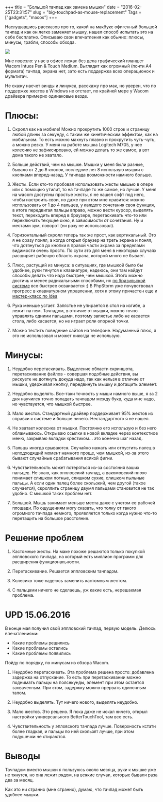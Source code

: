 +++
title = "Большой тачпад как замена мышки"
date = "2016-02-25T23:31:57"
slug = "big-touchpad-as-mouse-replacement"
Tags = ["gadgets", "macos"]
+++

Наслушавшись рассказов про то, какой на макбуке офигенный большой тачпад и как он легко заменяет мышку,
нашел способ испытать это на себе бесплатно. Описываю свои впечатления как обычно: плюсы, минусы, грабли, способы обхода.

<img itemprop="image" src="/images/2016-02/touchpad_wacom.jpg" />

<!--more-->

Мне повезло: у нас в офисе лежал без дела графический планшет Wacom Intuos Pen & Touch Medium.
Выглядит как огромный (почти А4 формата) тачпад, экрана нет, зато есть поддержка всех операционок и мультитач.

Не скажу насчет винды и линукса, расскажу про мак, но уверен, что по поддержке жестов в Windows не отстает, по крайней мере у Wacom драйвера примерно одинаковые везде.



# Плюсы:

1. Скролл как на мобиле! Можно прокрутить 1000 строк и страницу любой длины за секунду, с таким же кинетическим эффектом, 
как на мобильном. То есть можно махнуть плавно и прокрутить чуть-чуть, а можно резко. 
У меня на работе мышка Logitech M705, у нее колесико не зафиксировано, ей можно делать то же самое, а вот дома такого не хватало.

2. Больше действий, чем на мышке. Мышки у меня были разные, бывало от 2 до 8 кнопок, 
последние лет 8 использую мышки с кнопками вперед-назад. У тачпада возможности намного больше.

3. Жесты. Если кто-то пробовал использовать жесты мышью в опере или с помощью утилит, то на тачпаде то же самое, но лучше.
У меня на wacom доступны простые жесты, я не нашел софт под него, чтобы настроить свои, но даже при этом мне нравится: 
можно использовать от 1 до 4 пальцев, у каждого сочетания своя функция, в итоге передвигая пальцы вправо,
можно вести курсор, выделять текст, переходить вперед в браузере, перетаскивать что-то или переключать текущее окно,
в зависимости от сочетания. Ну и местами зум, поворот (ни разу не использовал).

4. Горизонтальный скролл теперь так же прост, как вертикальный. 
Это я не сразу понял, а когда открыл браузер на треть экрана и понял, 
что дотянуться до кнопки в правой части экрана за пределами видимости очень просто. 
По сути это для меня в некоторых случаях расширяет рабочую область экрана, которой много не бывает.

5. Плюс, растущий из минуса: в ситуациях, где мышкой было бы удобнее, руки тянутся к клавиатуре, надеюсь, 
они там найдут способы делать что надо быстрее, чем мышкой. Этого можно достичь и менее радикальными способами, 
но [по бразильской системе](https://www.youtube.com/watch?v=NnTi9B-D6LA) все быстрее осваивается :) 
В PhpStorm уже почувствовал прогресс в клавиатурном управлении, 
хотя к этому причастен еще и [мастер-класс по Idea](https://www.youtube.com/watch?v=eq3KiAH4IBI)

6. Рука меньше устает. Запястье не упирается в стол на изгибе, а лежит на нем. 
Тачпадом, в отличие от мышки, можно точно управлять одними пальцами, поэтому запястье либо не касается стола, 
либо касается, но не играет роли опорной точки.

7. Можно тестить поведение сайтов на телефоне. Надуманный плюс, я это не использовал и может никогда не использую.



# Минусы:

1. Неудобно перетаскивать. Выделение области скриншота, перетаскивание файлов - совершая подобные действия, 
вы рискуете не дотянуть докуда надо, так как нельзя в отличие от мышки, удерживая кнопку, передвинуть мышку и дотащить элемент.

2. Неудобно выделять. Все-таки точность у мыши намного выше, я за 2 дня научился точно попадать тачпадом между букв, 
куда мне надо, но чувствуется, что мышкой быстрее.

3. Мало жестов. Стандартный драйвер поддерживает 95% жестов из справки к системе и больше ничего. Нестандартного я не нашел.

4. Не хватает колесика от мышки. Постоянно его использую и без него обламываюсь. 
Открываю ссылки в новой вкладке через контекстное меню, закрываю вкладки крестиком... это конечно шаг назад.

5. Пальцы иногда срываются. Случайно нажать или отпустить палец в неподходящий момент намного проще, чем мышкой, 
из-за этого бывают случайные срабатывания всякой фигни.

6. Чувствительность может потеряться из-за состояния ваших пальцев. Не знаю, как эппловский тачпад, 
а вакомовский плохо понимает слишком потные, слишком сухие, слишком пыльные пальцы. 
А если один палец более скользкий, чем другой (такое случается), скроллить страницу двумя пальцами становится не так удобно. 
С мышкой таких проблем нет.

7. Большой. Мышь занимает меньше места даже с учетом ее рабочей площади. 
По ощущениям могу сказать, что толку от такого огромного тачпада немного, 
проявляется только когда нужно что-то перетащить на большое расстояние.



# Решение проблем

1. Кастомные жесты. На маке похоже решаются только покупкой эппловского тачпада, 
на который есть миллион программ для расширения функциональности.

2. Перетаскивание. Решается эппловским тачпадом.

3. Колесико тоже надеюсь заменить кастомным жестом.

4. С пальцами ничего не сделаешь, уж какие есть, нерешаемая проблема.



# UPD 15.06.2016
В конце мая получил свой эппловский тачпад, первую модель. Делюсь впечатлениями:

- Какие проблемы решились
- Какие проблемы остались
- Какие проблемы появились

Пойду по порядку, по минусам из обзора Wacom.

1. Неудобно перетаскивать. Эта проблема решена просто: добавлена задержка на отпускание.
То есть при перетаскивании можно поднимать пальцы на полсекунды, элемент при этом остается захваченным.
При этом, задержку можно прервать одиночным тапом.

2. Неудобно выделять. Тут ничего нового, выделять неудобно.

3. Мало жестов. Это решено. Я пока даже не искал ничего, открыл настройки универсального BetterTouchTool, там все есть.

6. Чувствительность у эпловского тачпада лучше. Поверхность кстати более гладкая, и пальцы по ней скользят лучше,
при этом подушечки не стираются.

# Выводы

Тачпадом вместо мышки я пользуюсь около месяца, руки к мышке уже не тянутся, но она лежит рядом, на всякие случаи, 
которые бывали раза два за месяц.

Как это ни странно (мне странно), думаю, что тачпад может быть удобнее мышки.
